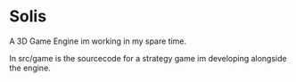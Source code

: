 # Solis

A 3D Game Engine im working in my spare time.

In src/game is the sourcecode for a strategy game im developing alongside the engine.